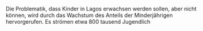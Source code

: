 Die Problematik, dass Kinder in Lagos erwachsen werden sollen, aber nicht können, wird durch das Wachstum des Anteils der Minderjährigen hervorgerufen. Es strömen etwa 800 tausend Jugendlich